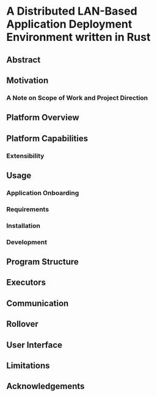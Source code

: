 # A Distributed LAN-Based Application Deployment Environment written in Rust

## Abstract

## Motivation

### A Note on Scope of Work and Project Direction

## Platform Overview

## Platform Capabilities

### Extensibility

## Usage

### Application Onboarding

### Requirements

### Installation

### Development

## Program Structure

## Executors

## Communication

## Rollover

## User Interface

## Limitations

## Acknowledgements
